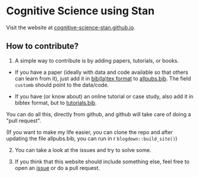# Cognitive Science using Stan

Visit the website at [cognitive-science-stan.github.io](https://cognitive-science-stan.github.io/).

## How to contribute?

1. A simple way to contribute is by adding papers, tutorials, or books.

- If you have a paper (ideally with data and code available so that others can learn from it), just add it in [bib(la)tex format](https://en.wikipedia.org/wiki/BibTeX) to [allpubs.bib](content/allpubs.bib). The field `customb` should point to the data/code.

- If you have (or know about) an online tutorial or case study, also add it in bibtex format, but to [tutorials.bib](content/tutorials.bib).

You can do all this, directly from github, and github will take care of doing a "pull request".

(If you want to make my life easier, you can clone the repo and after updating the file allpubs.bib, you can run in r `blogdown::build_site()`)

2. You can take a look at the issues and try to solve some.

3. If you think that this website should include something else, feel free to open an [issue](/issues) or do a pull request.

